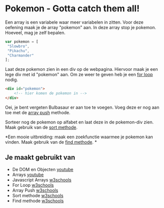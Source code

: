 # Pokemon - Gotta catch them all!

Een array is een variabele waar meer variabelen in zitten. Voor deze oefening maak je de array "pokemon" aan. In deze array stop je pokemon. Hoeveel, mag je zelf bepalen.
```javascript
var pokemon = [  
 "Slowbro",  
 "Pikachu",  
 "Charmander"  
];
```

Laat deze pokemon zien in een div op de webpagina. Hiervoor maak je een lege div met id "pokemon" aan. Om ze weer te geven heb je een [for loop](https://www.w3schools.com/js/js_loop_for.asp) nodig.
```html
<div id="pokemon">
	<!-- hier komen de pokemon in -->
</div>
```

Oei, je bent vergeten Bulbasaur er aan toe te voegen. Voeg deze er nog aan toe met de [array push](https://www.w3schools.com/jsref/jsref_push.asp) methode.

Sorteer nog de pokemon op alfabet en laat deze in de pokemon-div zien. Maak gebruik van de [sort methode](https://www.w3schools.com/jsref/jsref_sort.asp).

*Een mooie uitbreiding: maak een zoekfunctie waarmee je pokemon kan vinden. Maak gebruik van de [find methode](https://www.w3schools.com/jsref/jsref_find.asp). *

## Je maakt gebruikt van
- De DOM en Objecten [youtube](https://www.youtube.com/watch?v=k81rBKqwDhU)
- Arrays [youtube](https://www.youtube.com/watch?v=Z-l1IAbq3qg)
- Javascript Arrays [w3schools](https://www.w3schools.com/js/js_arrays.asp)
- For Loop [w3schools](https://www.w3schools.com/js/js_loop_for.asp)
- Array Push [w3schools](https://www.w3schools.com/jsref/jsref_push.asp)
- Sort methode [w3schools](https://www.w3schools.com/jsref/jsref_sort.asp)
- Find methode [w3schools](https://www.w3schools.com/jsref/jsref_find.asp)